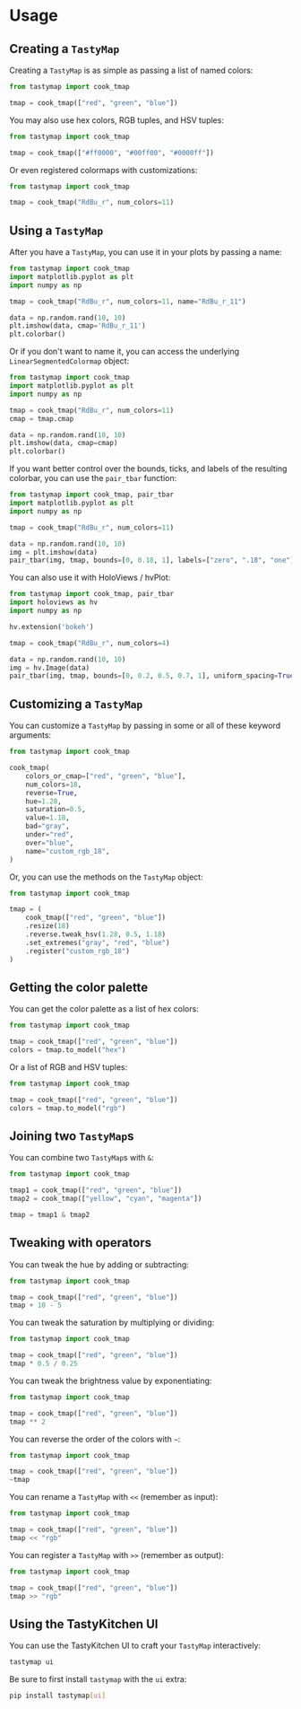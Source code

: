 # Usage

## Creating a `TastyMap`

Creating a `TastyMap` is as simple as passing a list of named colors:

```python
from tastymap import cook_tmap

tmap = cook_tmap(["red", "green", "blue"])
```

You may also use hex colors, RGB tuples, and HSV tuples:

```python
from tastymap import cook_tmap

tmap = cook_tmap(["#ff0000", "#00ff00", "#0000ff"])
```

Or even registered colormaps with customizations:

```python
from tastymap import cook_tmap

tmap = cook_tmap("RdBu_r", num_colors=11)
```

## Using a `TastyMap`

After you have a `TastyMap`, you can use it in your plots by passing a name:

```python
from tastymap import cook_tmap
import matplotlib.pyplot as plt
import numpy as np

tmap = cook_tmap("RdBu_r", num_colors=11, name="RdBu_r_11")

data = np.random.rand(10, 10)
plt.imshow(data, cmap='RdBu_r_11')
plt.colorbar()
```

Or if you don't want to name it, you can access the underlying `LinearSegmentedColormap` object:

```python
from tastymap import cook_tmap
import matplotlib.pyplot as plt
import numpy as np

tmap = cook_tmap("RdBu_r", num_colors=11)
cmap = tmap.cmap

data = np.random.rand(10, 10)
plt.imshow(data, cmap=cmap)
plt.colorbar()
```

If you want better control over the bounds, ticks, and labels of the resulting colorbar, you can use the `pair_tbar` function:

```python
from tastymap import cook_tmap, pair_tbar
import matplotlib.pyplot as plt
import numpy as np

tmap = cook_tmap("RdBu_r", num_colors=11)

data = np.random.rand(10, 10)
img = plt.imshow(data)
pair_tbar(img, tmap, bounds=[0, 0.18, 1], labels=["zero", ".18", "one"], uniform_spacing=True)
```

You can also use it with HoloViews / hvPlot:

```python
from tastymap import cook_tmap, pair_tbar
import holoviews as hv
import numpy as np

hv.extension('bokeh')

tmap = cook_tmap("RdBu_r", num_colors=4)

data = np.random.rand(10, 10)
img = hv.Image(data)
pair_tbar(img, tmap, bounds=[0, 0.2, 0.5, 0.7, 1], uniform_spacing=True)
```

## Customizing a `TastyMap`

You can customize a `TastyMap` by passing in some or all of these keyword arguments:

```python
from tastymap import cook_tmap

cook_tmap(
    colors_or_cmap=["red", "green", "blue"],
    num_colors=18,
    reverse=True,
    hue=1.28,
    saturation=0.5,
    value=1.18,
    bad="gray",
    under="red",
    over="blue",
    name="custom_rgb_18",
)
```

Or, you can use the methods on the `TastyMap` object:

```python
from tastymap import cook_tmap

tmap = (
    cook_tmap(["red", "green", "blue"])
    .resize(18)
    .reverse.tweak_hsv(1.28, 0.5, 1.18)
    .set_extremes("gray", "red", "blue")
    .register("custom_rgb_18")
)
```

## Getting the color palette

You can get the color palette as a list of hex colors:

```python
from tastymap import cook_tmap

tmap = cook_tmap(["red", "green", "blue"])
colors = tmap.to_model("hex")
```

Or a list of RGB and HSV tuples:

```python
from tastymap import cook_tmap

tmap = cook_tmap(["red", "green", "blue"])
colors = tmap.to_model("rgb")
```

## Joining two `TastyMap`s

You can combine two `TastyMap`s with `&`:

```python
from tastymap import cook_tmap

tmap1 = cook_tmap(["red", "green", "blue"])
tmap2 = cook_tmap(["yellow", "cyan", "magenta"])

tmap = tmap1 & tmap2
```

## Tweaking with operators

You can tweak the hue by adding or subtracting:

```python
from tastymap import cook_tmap

tmap = cook_tmap(["red", "green", "blue"])
tmap + 10 - 5
```

You can tweak the saturation by multiplying or dividing:

```python
from tastymap import cook_tmap

tmap = cook_tmap(["red", "green", "blue"])
tmap * 0.5 / 0.25
```

You can tweak the brightness value by exponentiating:

```python
from tastymap import cook_tmap

tmap = cook_tmap(["red", "green", "blue"])
tmap ** 2
```

You can reverse the order of the colors with `~`:

```python
from tastymap import cook_tmap

tmap = cook_tmap(["red", "green", "blue"])
~tmap
```

You can rename a `TastyMap` with `<<` (remember as input):

```python
from tastymap import cook_tmap

tmap = cook_tmap(["red", "green", "blue"])
tmap << "rgb"
```

You can register a `TastyMap` with `>>` (remember as output):

```python
from tastymap import cook_tmap

tmap = cook_tmap(["red", "green", "blue"])
tmap >> "rgb"
```

## Using the TastyKitchen UI

You can use the TastyKitchen UI to craft your `TastyMap` interactively:

```bash
tastymap ui
```

Be sure to first install `tastymap` with the `ui` extra:

```bash
pip install tastymap[ui]
```
